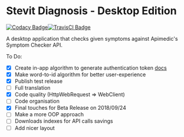 # Stevit Diagnosis - Desktop Edition

[![Codacy Badge](https://api.codacy.com/project/badge/Grade/8a45aaca6d9d4a5eb86fdc400e42f6c5)](https://www.codacy.com/app/marjanovicstevan/stevit-diagnisis-desktop?utm_source=github.com&amp;utm_medium=referral&amp;utm_content=marjanovicsteva/stevit-diagnisis-desktop&amp;utm_campaign=Badge_Grade)[![TravisCI Badge](https://travis-ci.org/marjanovicsteva/stevit-diagnisis-desktop.svg?branch=master)](https://travis-ci.org/marjanovicsteva/stevit-diagnisis-desktop)

A desktop application that checks given symptoms against Apimedic's Symptom Checker API.

To Do:
- [x] Create in-app algorithm to generate authentication token [docs](https://sandbox-authservice.priaid.ch/docs.html)
- [x] Make word-to-id algorithm for better user-experience
- [x] Publish test release
- [ ] Full translation
- [x] Code quality (HttpWebRequest => WebClient)
- [ ] Code organisation
- [x] Final touches for Beta Release on 2018/09/24
- [ ] Make a more OOP approach
- [ ] Downloads indexes for API calls savings
- [ ] Add nicer layout

